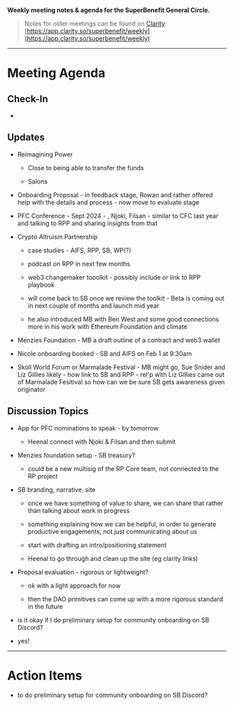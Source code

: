 **Weekly meeting notes & agenda for the SuperBenefit General Circle.**

> Notes for older meetings can be found on [Clarity](https://app.clarity.so/superbenefit/docs/7b03af88-ecdf-4858-8eb8-c0b8d35988f7):
> [https://app.clarity.so/superbenefit/weekly](https://app.clarity.so/superbenefit/weekly)

---

# Meeting Agenda

## Check-In

- 

## Updates

- Reimagining Power

  - Close to being able to transfer the funds

  - Salons

- Onboarding Proposal - in feedback stage, Rowan and rather offered help with the details and process - now move to evaluate stage

- PFC Conference - Sept 2024 - , Njoki, Filsan - similar to CFC last year and talking to RPP and sharing insights from that

- Crypto Altruism Partnership

  - case studies - AIFS, RPP, SB, WP(?)

  - podcast on RPP in next few months

  - web3 changemaker tooolkit - possibly include or link to RPP playbook

  - will come back to SB once we review the toolkit - Beta is coming out in next couple of months and launch mid year

  - he also introduced MB with Ben West and some good connections more in his work with Ethereum Foundation and climate

- Menzies Foundation - MB a draft outline of a contract and web3 wallet

- Nicole onboarding booked - SB and AIFS on Feb 1 at 9:30am

- Skoll World Forum or Marmalade Festival - MB might go, Sue Snider and Liz Gillies likely - how link to SB and RPP - rel'p with Liz Gillies came out of Marmalade Fesitival so how can we be sure SB gets awareness given originator

## Discussion Topics

- App for PFC nominations to speak - by tomorrow 

  - Heenal connect with Njoki & Filsan and then submit

- Menzies foundation setup - SB treasury?

  - could be a new multisig of the RP Core team, not connected to the RP project

- SB branding, narrative, site 

  - once we have something of value to share, we can share that rather than talking about work in progress

  - something explaining how we can be helpful, in order to generate productive engagements, not just communicating about us

  - start with drafting an intro/positioning statement

  - Heenal to go through and clean up the site (eg clarity links)

- Proposal evaluation - rigorous or lightweight?

  - ok with a light approach for now

  - then the DAO primitives can come up with a more rigorous standard in the future

-  is it okay if I do preliminary setup for community onboarding on SB Discord?

  - yes!

---

# Action Items

-   to do preliminary setup for community onboarding on SB Discord?